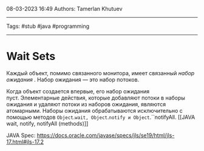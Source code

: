 08-03-2023
16:49
Authors: Tamerlan Khutuev
***
Tags: #stub #java #programming 
***
# Wait Sets
Каждый объект, помимо связанного монитора, имеет связанный _набор ожидания_ . Набор ожидания — это набор потоков.

Когда объект создается впервые, его набор ожидания пуст. Элементарные действия, которые добавляют потоки в наборы ожидания и удаляют потоки из наборов ожидания, являются атомарными. Наборы ожидания обрабатываются исключительно с помощью методов `Object`.``wait, Object``.``notify и Object``.``notifyAll.
[[JAVA wait, notify, notifyAll (methods)]]

JAVA Spec: https://docs.oracle.com/javase/specs/jls/se19/html/jls-17.html#jls-17.2
